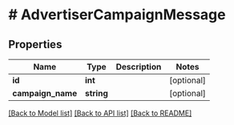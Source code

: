 # # AdvertiserCampaignMessage

## Properties

Name | Type | Description | Notes
------------ | ------------- | ------------- | -------------
**id** | **int** |  | [optional] 
**campaign_name** | **string** |  | [optional] 

[[Back to Model list]](../../README.md#documentation-for-models) [[Back to API list]](../../README.md#documentation-for-api-endpoints) [[Back to README]](../../README.md)


